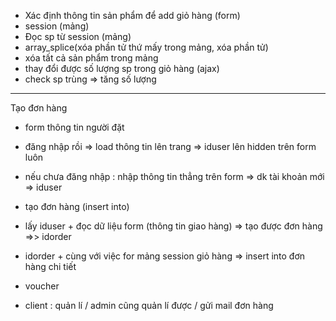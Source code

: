 - Xác định thông tin sản phẩm để add giỏ hàng (form)
- session (mảng)
- Đọc sp từ session (mảng)
- array_splice(xóa phần tử thứ mấy trong mảng, xóa phần tử)
- xóa tất cả sản phẩm trong mảng
- thay đổi được số lượng sp trong giỏ hàng (ajax)
- check sp trùng => tăng số lượng

----------------------
Tạo đơn hàng
- form thông tin người đặt
- đăng nhập rồi => load thông tin lên trang => iduser lên hidden trên form luôn
- nếu chưa đăng nhập : nhập thông tin thẳng trên form => dk tài khoản mới  => iduser
- tạo đơn hàng (insert into)
- lấy iduser + đọc dữ liệu form (thông tin giao hàng)
=> tạo được đơn hàng =>> idorder
- idorder + cùng với việc for mảng session giỏ hàng
=> insert into đơn hàng chi tiết


- voucher

- client : quản lí / admin cũng quản lí được / gửi mail đơn hàng